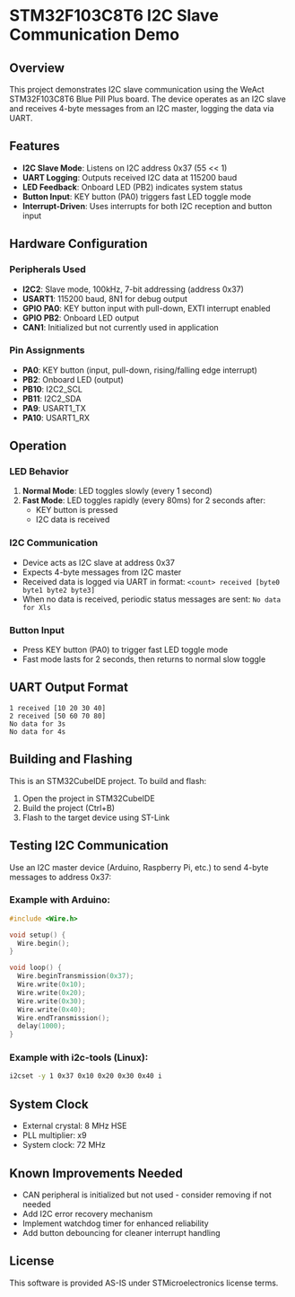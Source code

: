 # STM32F103C8T6 I2C Slave Communication Demo

## Overview
This project demonstrates I2C slave communication using the WeAct STM32F103C8T6 Blue Pill Plus board. The device operates as an I2C slave and receives 4-byte messages from an I2C master, logging the data via UART.

## Features
- **I2C Slave Mode**: Listens on I2C address 0x37 (55 << 1)
- **UART Logging**: Outputs received I2C data at 115200 baud
- **LED Feedback**: Onboard LED (PB2) indicates system status
- **Button Input**: KEY button (PA0) triggers fast LED toggle mode
- **Interrupt-Driven**: Uses interrupts for both I2C reception and button input

## Hardware Configuration

### Peripherals Used
- **I2C2**: Slave mode, 100kHz, 7-bit addressing (address 0x37)
- **USART1**: 115200 baud, 8N1 for debug output
- **GPIO PA0**: KEY button input with pull-down, EXTI interrupt enabled
- **GPIO PB2**: Onboard LED output
- **CAN1**: Initialized but not currently used in application

### Pin Assignments
- **PA0**: KEY button (input, pull-down, rising/falling edge interrupt)
- **PB2**: Onboard LED (output)
- **PB10**: I2C2_SCL
- **PB11**: I2C2_SDA
- **PA9**: USART1_TX
- **PA10**: USART1_RX

## Operation

### LED Behavior
1. **Normal Mode**: LED toggles slowly (every 1 second)
2. **Fast Mode**: LED toggles rapidly (every 80ms) for 2 seconds after:
   - KEY button is pressed
   - I2C data is received

### I2C Communication
- Device acts as I2C slave at address 0x37
- Expects 4-byte messages from I2C master
- Received data is logged via UART in format: `<count> received [byte0 byte1 byte2 byte3]`
- When no data is received, periodic status messages are sent: `No data for Xls`

### Button Input
- Press KEY button (PA0) to trigger fast LED toggle mode
- Fast mode lasts for 2 seconds, then returns to normal slow toggle

## UART Output Format
```
1 received [10 20 30 40]
2 received [50 60 70 80]
No data for 3s
No data for 4s
```

## Building and Flashing
This is an STM32CubeIDE project. To build and flash:
1. Open the project in STM32CubeIDE
2. Build the project (Ctrl+B)
3. Flash to the target device using ST-Link

## Testing I2C Communication
Use an I2C master device (Arduino, Raspberry Pi, etc.) to send 4-byte messages to address 0x37:

### Example with Arduino:
```cpp
#include <Wire.h>

void setup() {
  Wire.begin();
}

void loop() {
  Wire.beginTransmission(0x37);
  Wire.write(0x10);
  Wire.write(0x20);
  Wire.write(0x30);
  Wire.write(0x40);
  Wire.endTransmission();
  delay(1000);
}
```

### Example with i2c-tools (Linux):
```bash
i2cset -y 1 0x37 0x10 0x20 0x30 0x40 i
```

## System Clock
- External crystal: 8 MHz HSE
- PLL multiplier: x9
- System clock: 72 MHz

## Known Improvements Needed
- CAN peripheral is initialized but not used - consider removing if not needed
- Add I2C error recovery mechanism
- Implement watchdog timer for enhanced reliability
- Add button debouncing for cleaner interrupt handling

## License
This software is provided AS-IS under STMicroelectronics license terms.
